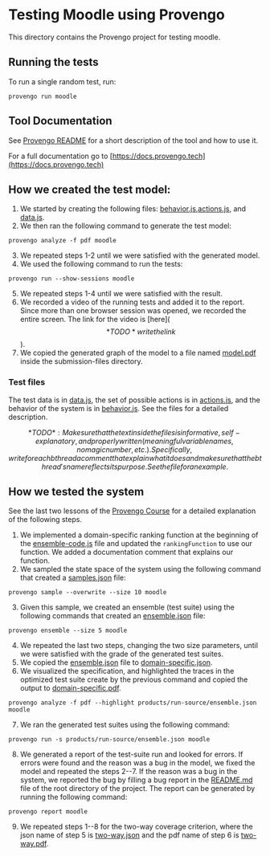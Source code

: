 # Testing Moodle using Provengo
This directory contains the Provengo project for testing moodle.

## Running the tests
To run a single random test, run:
```shell 
provengo run moodle
```

## Tool Documentation
See [Provengo README](moodle/README.md) for a short description of the tool and how to use it.

For a full documentation go to [https://docs.provengo.tech](https://docs.provengo.tech)

## How we created the test model:
1. We started by creating the following files: [behavior.js](moodle/spec/js/behavior.js),[actions.js](moodle/spec/js/actions.js), and [data.js](moodle/data/data.js).
2. We then ran the following command to generate the test model:
```shell
provengo analyze -f pdf moodle   
```
3. We repeated steps 1-2 until we were satisfied with the generated model.
4. We used the following command to run the tests:
```shell
provengo run --show-sessions moodle
```
5. We repeated steps 1-4 until we were satisfied with the result.
6. We recorded a video of the running tests and added it to the report. Since more than one browser session was opened, we recorded the entire screen. The link for the video is [here]($$*TODO* write the link$$).
7. We copied the generated graph of the model to a file named [model.pdf](submission-files/model.pdf) inside the submission-files directory.

### Test files
The test data is in [data.js](moodle/data/data.js), the set of possible actions is in [actions.js](moodle/spec/js/actions.js), and the behavior of the system is in [behavior.js](moodle/spec/js/behavior.js).
See the files for a detailed description.

$$*TODO*: Make sure that the text inside the files is informative, self-explanatory, and properly written (meaningful variable names, no magic number, etc.). Specifically, write for each bthread a comment that explain what it does and make sure that the bthread's name reflects its purpose. See the file for an example.$$

## How we tested the system
See the last two lessons of the [Provengo Course](https://provengo.github.io/Course/Online%20Course/0.9.5/index.html) for a detailed explanation of the following steps.

1. We implemented a domain-specific ranking function at the beginning of the [ensemble-code.js](moodle/meta-spec/ensemble-code.js) file and updated the `rankingFunction` to use our function. We added a documentation comment that explains our function.
2. We sampled the state space of the system using the following command that created a [samples.json](moodle/products/run-source/samples.json) file:
```shell
provengo sample --overwrite --size 10 moodle
```
3. Given this sample, we created an ensemble (test suite) using the following commands that created an [ensemble.json](moodle/products/run-source/ensemble.json) file:
```shell
provengo ensemble --size 5 moodle
```
4. We repeated the last two steps, changing the two size parameters, until we were satisfied with the grade of the generated test suites.
5. We copied the [ensemble.json](moodle/products/run-source/ensemble.json) file to [domain-specific.json](submission-files/domain-specific.json).
6. We visualized the specification, and highlighted the traces in the optimized test suite create by the previous command and copied the output to [domain-specific.pdf](submission-files/domain-specific.pdf).
```shell
provengo analyze -f pdf --highlight products/run-source/ensemble.json moodle
```
7. We ran the generated test suites using the following command:
```shell
provengo run -s products/run-source/ensemble.json moodle 
```
8. We generated a report of the test-suite run and looked for errors. If errors were found and the reason was a bug in the model, we fixed the model and repeated the steps 2--7. If the reason was a bug in the system, we reported the bug by filling a bug report in the [README.md](../README.md) file of the root directory of the project. The report can be generated by running the following command:
```shell
provengo report moodle
```
9. We repeated steps 1--8 for the two-way coverage criterion, where the json name of step 5 is [two-way.json](submission-files/two-way.json) and the pdf name of step 6 is [two-way.pdf](submission-files/two-way.pdf).
